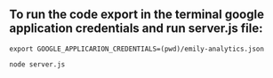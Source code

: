 ## To run the code export in the terminal google application credentials and run server.js file: 
```
export GOOGLE_APPLICARION_CREDENTIALS=(pwd)/emily-analytics.json

node server.js
```